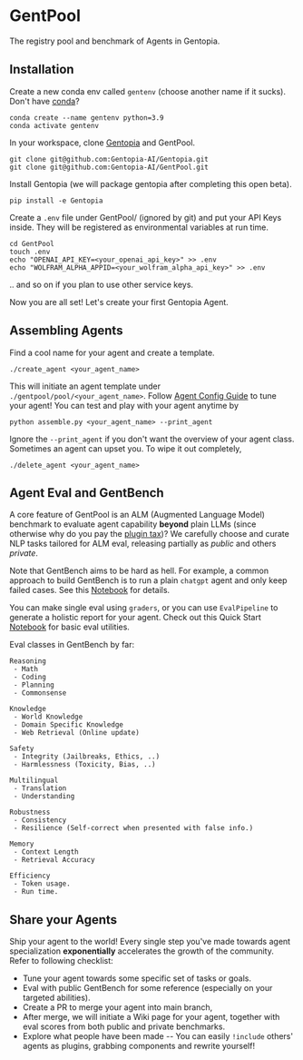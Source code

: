 # GentPool
The registry pool and benchmark of Agents in Gentopia.

## Installation
Create a new conda env called `gentenv` (choose another name if it sucks). Don't have [conda](https://www.anaconda.com/)? 
```
conda create --name gentenv python=3.9
conda activate gentenv
```
In your workspace, clone [Gentopia](https://github.com/Gentopia-AI/Gentopia) and GentPool.
```
git clone git@github.com:Gentopia-AI/Gentopia.git
git clone git@github.com:Gentopia-AI/GentPool.git
```
Install Gentopia (we will package gentopia after completing this open beta).
```
pip install -e Gentopia
```
Create a `.env` file under GentPool/ (ignored by git) and put your API Keys inside. They will be registered as environmental variables at run time.
```
cd GentPool
touch .env
echo "OPENAI_API_KEY=<your_openai_api_key>" >> .env
echo "WOLFRAM_ALPHA_APPID=<your_wolfram_alpha_api_key>" >> .env
```
.. and so on if you plan to use other service keys. 

Now you are all set! Let's create your first Gentopia Agent.
## Assembling Agents
Find a cool name for your agent and create a template.
```
./create_agent <your_agent_name> 
```
This will initiate an agent template under `./gentpool/pool/<your_agent_name>`. Follow [Agent Config Guide]() to tune your agent!  You can test and play with your agent anytime by 
```
python assemble.py <your_agent_name> --print_agent
```
Ignore the `--print_agent` if you don't want the overview of your agent class. \
Sometimes an agent can upset you. To wipe it out completely,
```
./delete_agent <your_agent_name> 
```

## Agent  Eval and GentBench
A core feature of GentPool is an ALM (Augmented Language Model) benchmark to evaluate agent capability **beyond** plain LLMs (since otherwise why do you pay the [plugin tax]())? We carefully choose and curate NLP tasks tailored for ALM eval, releasing partially as *public* and others *private*.

Note that GentBench aims to be hard as hell. For example, a common approach to build GentBench is to run a plain `chatgpt` agent and only keep failed cases. See this [Notebook]() for details.

You can make single eval using `graders`, or you can use `EvalPipeline` to generate a holistic report for your agent. Check out this Quick Start [Notebook](https://github.com/Gentopia-AI/GentPool/blob/main/notebooks/gentpool_eval_quickstart.ipynb) for basic eval utilities.

Eval classes in GentBench by far:
```
Reasoning
 - Math 
 - Coding
 - Planning
 - Commonsense

Knowledge
 - World Knowledge 
 - Domain Specific Knowledge 
 - Web Retrieval (Online update)

Safety
 - Integrity (Jailbreaks, Ethics, ..)
 - Harmlessness (Toxicity, Bias, ..)

Multilingual 
 - Translation
 - Understanding
 
Robustness
 - Consistency 
 - Resilience (Self-correct when presented with false info.)

Memory 
 - Context Length
 - Retrieval Accuracy

Efficiency 
 - Token usage.
 - Run time.
```

## Share your Agents

Ship your agent to the world! Every single step you've made towards agent specialization **exponentially** accelerates the growth of the community. Refer to following checklist:

- Tune your agent towards some specific set of tasks or goals.  
- Eval with public GentBench for some reference (especially on your targeted abilities).
- Create a PR to merge your agent into main branch, 
- After merge, we will initiate a Wiki page for your agent, together with eval scores from both public and private benchmarks.
- Explore what people have been made -- You can easily `!include` others' agents as plugins, grabbing components and rewrite yourself!